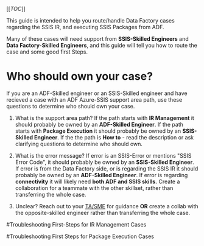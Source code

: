 [[_TOC_]]

This guide is intended to help you route/handle  Data Factory cases regarding the SSIS IR, and executing SSIS Packages from ADF.

Many of these cases will need support from **SSIS-Skilled Engineers** and **Data Factory-Skilled Engineers**, and this guide will tell you how to route the case and some good first Steps.

# Who should own your case?

If you are an ADF-Skilled engineer or an SSIS-Skilled engineer and have recieved a case with an ADF Azure-SSIS support area path, use these questions to determine who should own your case.

1. What is the support area path?
If the path starts with **IR Management** it should probably be owned by an **ADF-Skilled Engineer**.
If the path starts with **Package Execution** it should probably be owned by an **SSIS-Skilled Engineer**.
If the the path is **How to** - read the description or ask clarifying questions to determine who should own.

2. What is the error message?
If error is an SSIS-Error or mentions "SSIS Error Code", it should probably be owned by an **SSIS-Skilled Engineer**.
If error is from the Data Factory side, or is regarding the SSIS IR it should probably be owned by an **ADF-Skilled Engineer**.
If error is regarding **connectivity** it will likely need **both ADF and SSIS skills.** Create a collaboration for a teammate with the other skillset, rather than transferring the whole case.

3. Unclear?
Reach out to your [TA/SME](https://dev.azure.com/Supportability/Big%20Data/_wiki/wikis/Big-Data.wiki/305780/Regional-Subject-Matter-Experts-(SMEs)) for guidance **OR** create a collab with the opposite-skilled engineer rather than transferring the whole case.

#Troubleshooting First-Steps for IR Management Cases


#Troubleshooting First Steps for Package Execution Cases